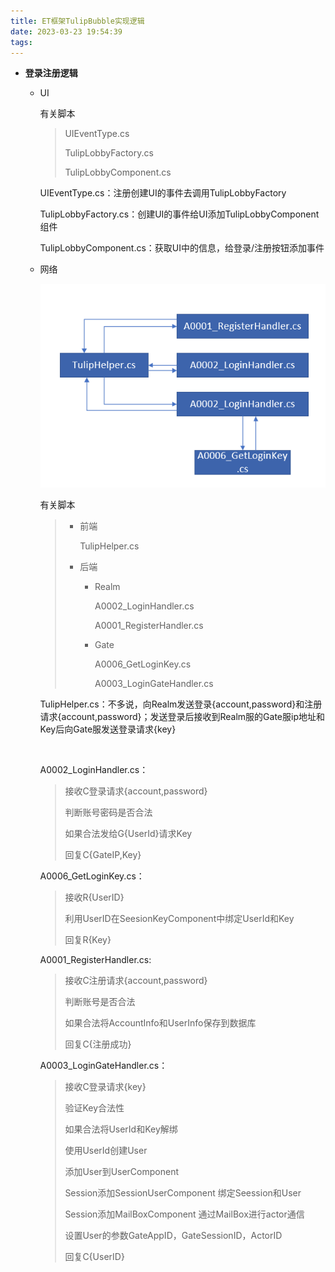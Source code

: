 ```yaml
---
title: ET框架TulipBubble实现逻辑
date: 2023-03-23 19:54:39
tags: 
---
```


* **登录注册逻辑**
  
  * UI
    
    有关脚本
    
    > UIEventType.cs
    > 
    > TulipLobbyFactory.cs
    > 
    > TulipLobbyComponent.cs
    
    UIEventType.cs：注册创建UI的事件去调用TulipLobbyFactory
    
    TulipLobbyFactory.cs：创建UI的事件给UI添加TulipLobbyComponent组件
    
    TulipLobbyComponent.cs：获取UI中的信息，给登录/注册按钮添加事件
  
  <!--more-->
  
  * 网络
    
    <img title="" src="ET框架TulipBubble实现逻辑/2023-03-23-21-05-52-image.png" alt="" data-align="center">
    
    有关脚本
    
    > - 前端
    >   
    >   TulipHelper.cs
    > 
    > - 后端
    >   
    >   - Realm
    >     
    >     A0002_LoginHandler.cs
    >     
    >     A0001_RegisterHandler.cs
    >   
    >   - Gate
    >     
    >     A0006_GetLoginKey.cs
    >     
    >     A0003_LoginGateHandler.cs
    
    TulipHelper.cs：不多说，向Realm发送登录{account,password}和注册请求{account,password}；发送登录后接收到Realm服的Gate服ip地址和Key后向Gate服发送登录请求{key}
    
    <br/>
    
    A0002_LoginHandler.cs：
    
    > 接收C登录请求{account,password}
    > 
    > 判断账号密码是否合法
    > 
    > 如果合法发给G{UserId}请求Key
    > 
    > 回复C{GateIP,Key}
    
    A0006_GetLoginKey.cs：
    
    > 接收R{UserID}
    > 
    > 利用UserID在SeesionKeyComponent中绑定UserId和Key
    > 
    > 回复R{Key}
    
    A0001_RegisterHandler.cs:
    
    > 接收C注册请求{account,password}
    > 
    > 判断账号是否合法
    > 
    > 如果合法将AccountInfo和UserInfo保存到数据库
    > 
    > 回复C{注册成功}
    
    A0003_LoginGateHandler.cs：
    
    > 接收C登录请求{key}
    > 
    > 验证Key合法性
    > 
    > 如果合法将UserId和Key解绑
    > 
    > 使用UserId创建User
    > 
    > 添加User到UserComponent
    > 
    > Session添加SessionUserComponent 绑定Seession和User
    > 
    > Session添加MailBoxComponent 通过MailBox进行actor通信
    > 
    > 设置User的参数GateAppID，GateSessionID，ActorID
    > 
    > 回复C{UserID}
